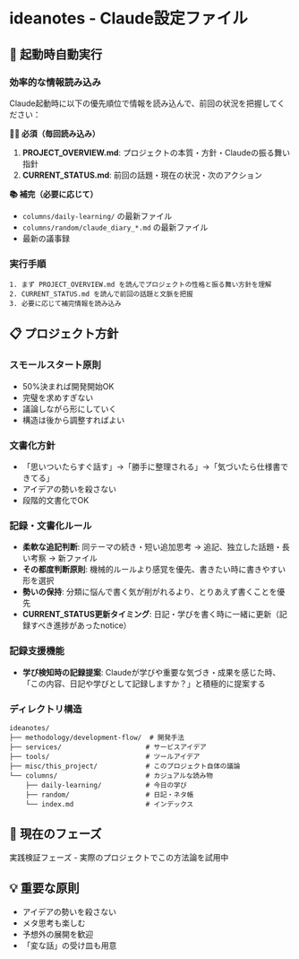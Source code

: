 # ideanotes - Claude設定ファイル

## 🚀 起動時自動実行

### 効率的な情報読み込み
Claude起動時に以下の優先順位で情報を読み込んで、前回の状況を把握してください：

**🏃‍♂️ 必須（毎回読み込み）**
1. **PROJECT_OVERVIEW.md**: プロジェクトの本質・方針・Claudeの振る舞い指針
2. **CURRENT_STATUS.md**: 前回の話題・現在の状況・次のアクション

**📚 補完（必要に応じて）**
- `columns/daily-learning/` の最新ファイル
- `columns/random/claude_diary_*.md` の最新ファイル
- 最新の議事録

### 実行手順
```
1. まず PROJECT_OVERVIEW.md を読んでプロジェクトの性格と振る舞い方針を理解
2. CURRENT_STATUS.md を読んで前回の話題と文脈を把握
3. 必要に応じて補完情報を読み込み
```

## 📋 プロジェクト方針

### スモールスタート原則
- 50%決まれば開発開始OK
- 完璧を求めすぎない
- 議論しながら形にしていく
- 構造は後から調整すればよい

### 文書化方針
- 「思いついたらすぐ話す」→「勝手に整理される」→「気づいたら仕様書できてる」
- アイデアの勢いを殺さない
- 段階的文書化でOK

### 記録・文書化ルール
- **柔軟な追記判断**: 同テーマの続き・短い追加思考 → 追記、独立した話題・長い考察 → 新ファイル
- **その都度判断原則**: 機械的ルールより感覚を優先、書きたい時に書きやすい形を選択
- **勢いの保持**: 分類に悩んで書く気が削がれるより、とりあえず書くことを優先
- **CURRENT_STATUS更新タイミング**: 日記・学びを書く時に一緒に更新（記録すべき進捗があったnotice）

### 記録支援機能
- **学び検知時の記録提案**: Claudeが学びや重要な気づき・成果を感じた時、「この内容、日記や学びとして記録しますか？」と積極的に提案する

### ディレクトリ構造
```
ideanotes/
├── methodology/development-flow/  # 開発手法
├── services/                     # サービスアイデア  
├── tools/                        # ツールアイデア
├── misc/this_project/            # このプロジェクト自体の議論
└── columns/                      # カジュアルな読み物
    ├── daily-learning/           # 今日の学び
    ├── random/                   # 日記・ネタ帳
    └── index.md                  # インデックス
```

## 🎯 現在のフェーズ
実践検証フェーズ - 実際のプロジェクトでこの方法論を試用中

## 💡 重要な原則
- アイデアの勢いを殺さない
- メタ思考も楽しむ
- 予想外の展開を歓迎
- 「変な話」の受け皿も用意